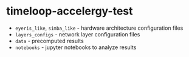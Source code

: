 # timeloop-accelergy-test

+ `eyeris_like`, `simba_like` - hardware architecture configuration files
+ `layers_configs` - network layer configuration files
+ `data` - precomputed results
+ `notebooks` - jupyter notebooks to analyze results
